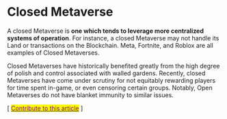 # Closed Metaverse

A closed Metaverse is **one which tends to leverage more centralized systems of operation**. For instance, a closed Metaverse may not handle its Land or transactions on the Blockchain. Meta, Fortnite, and Roblox are all examples of Closed Metaverses.

Closed Metaverses have historically benefited greatly from the high degree of polish and control associated with walled gardens. Recently, closed Metaverses have come under scrutiny for not equitably rewarding players for time spent in-game, or even censoring certain groups. Notably, Open Metaverses do not have blanket immunity to similar issues.



\[ [<mark style="color:purple;">Contribute to this article</mark>](https://github.com/the-metaverse/public-wiki) ]
